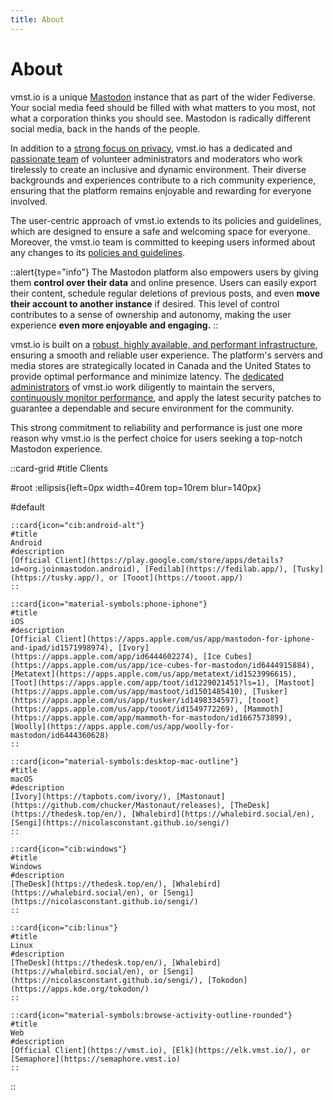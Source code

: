 ```yaml
---
title: About
---
```


# About

vmst.io is a unique [Mastodon](https://joinmastodon.org) instance that as part of the wider Fediverse.
Your social media feed should be filled with what matters to you most, not what a corporation thinks you should see.
Mastodon is radically different social media, back in the hands of the people.

In addition to a [strong focus on privacy](/about/tos), vmst.io has a dedicated and [passionate team](/about/staff) of volunteer administrators and moderators who work tirelessly to create an inclusive and dynamic environment.
Their diverse backgrounds and experiences contribute to a rich community experience, ensuring that the platform remains enjoyable and rewarding for everyone involved.

The user-centric approach of vmst.io extends to its policies and guidelines, which are designed to ensure a safe and welcoming space for everyone.
Moreover, the vmst.io team is committed to keeping users informed about any changes to its [policies and guidelines](/rules).

::alert{type="info"}
The Mastodon platform also empowers users by giving them **control over their data** and online presence.
Users can easily export their content, schedule regular deletions of previous posts, and even **move their account to another instance** if desired.
This level of control contributes to a sense of ownership and autonomy, making the user experience **even more enjoyable and engaging.**
::

vmst.io is built on a [robust, highly available, and performant infrastructure](/infrastructure), ensuring a smooth and reliable user experience.
The platform's servers and media stores are strategically located in Canada and the United States to provide optimal performance and minimize latency.
The [dedicated administrators](/staff) of vmst.io work diligently to maintain the servers, [continuously monitor performance](https://status.vmst.io), and apply the latest security patches to guarantee a dependable and secure environment for the community.

This strong commitment to reliability and performance is just one more reason why vmst.io is the perfect choice for users seeking a top-notch Mastodon experience.

::card-grid
#title
Clients

#root
:ellipsis{left=0px width=40rem top=10rem blur=140px}

#default

    ::card{icon="cib:android-alt"}
    #title
    Android
    #description
    [Official Client](https://play.google.com/store/apps/details?id=org.joinmastodon.android), [Fedilab](https://fedilab.app/), [Tusky](https://tusky.app/), or [Tooot](https://tooot.app/)
    ::

    ::card{icon="material-symbols:phone-iphone"}
    #title
    iOS
    #description
    [Official Client](https://apps.apple.com/us/app/mastodon-for-iphone-and-ipad/id1571998974), [Ivory](https://apps.apple.com/app/id6444602274), [Ice Cubes](https://apps.apple.com/us/app/ice-cubes-for-mastodon/id6444915884), [Metatext](https://apps.apple.com/us/app/metatext/id1523996615), [Toot](https://apps.apple.com/app/toot/id1229021451?ls=1), [Mastoot](https://apps.apple.com/us/app/mastoot/id1501485410), [Tusker](https://apps.apple.com/us/app/tusker/id1498334597), [tooot](https://apps.apple.com/us/app/tooot/id1549772269), [Mammoth](https://apps.apple.com/app/mammoth-for-mastodon/id1667573899), [Woolly](https://apps.apple.com/us/app/woolly-for-mastodon/id6444360628)
    ::

    ::card{icon="material-symbols:desktop-mac-outline"}
    #title
    macOS
    #description
    [Ivory](https://tapbots.com/ivory/), [Mastonaut](https://github.com/chucker/Mastonaut/releases), [TheDesk](https://thedesk.top/en/), [Whalebird](https://whalebird.social/en), [Sengi](https://nicolasconstant.github.io/sengi/)
    ::

    ::card{icon="cib:windows"}
    #title
    Windows
    #description
    [TheDesk](https://thedesk.top/en/), [Whalebird](https://whalebird.social/en), or [Sengi](https://nicolasconstant.github.io/sengi/)
    ::

    ::card{icon="cib:linux"}
    #title
    Linux
    #description
    [TheDesk](https://thedesk.top/en/), [Whalebird](https://whalebird.social/en), or [Sengi](https://nicolasconstant.github.io/sengi/), [Tokodon](https://apps.kde.org/tokodon/)
    ::

    ::card{icon="material-symbols:browse-activity-outline-rounded"}
    #title
    Web
    #description
    [Official Client](https://vmst.io), [Elk](https://elk.vmst.io/), or [Semaphore](https://semaphore.vmst.io)
    ::

::
